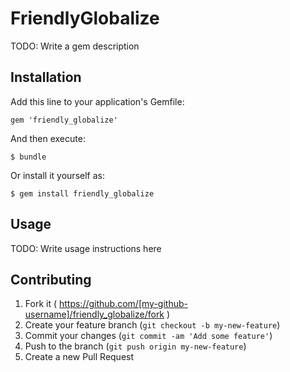 # FriendlyGlobalize

TODO: Write a gem description

## Installation

Add this line to your application's Gemfile:

    gem 'friendly_globalize'

And then execute:

    $ bundle

Or install it yourself as:

    $ gem install friendly_globalize

## Usage

TODO: Write usage instructions here

## Contributing

1. Fork it ( https://github.com/[my-github-username]/friendly_globalize/fork )
2. Create your feature branch (`git checkout -b my-new-feature`)
3. Commit your changes (`git commit -am 'Add some feature'`)
4. Push to the branch (`git push origin my-new-feature`)
5. Create a new Pull Request

